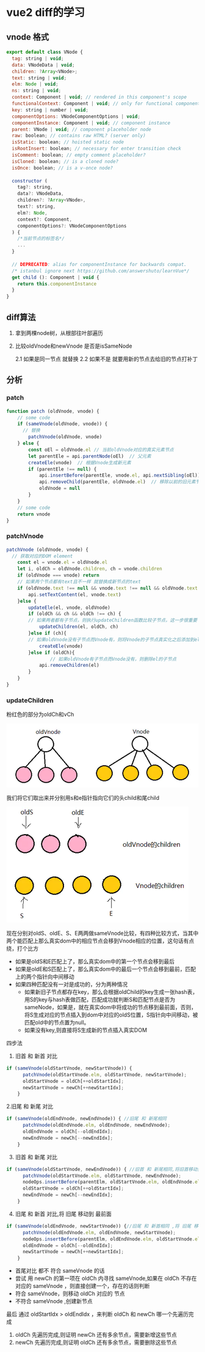 # vue2 diff的学习

## vnode 格式

```js
export default class VNode {
  tag: string | void;
  data: VNodeData | void;
  children: ?Array<VNode>;
  text: string | void;
  elm: Node | void;
  ns: string | void;
  context: Component | void; // rendered in this component's scope
  functionalContext: Component | void; // only for functional component root nodes
  key: string | number | void;
  componentOptions: VNodeComponentOptions | void;
  componentInstance: Component | void; // component instance
  parent: VNode | void; // component placeholder node
  raw: boolean; // contains raw HTML? (server only)
  isStatic: boolean; // hoisted static node
  isRootInsert: boolean; // necessary for enter transition check
  isComment: boolean; // empty comment placeholder?
  isCloned: boolean; // is a cloned node?
  isOnce: boolean; // is a v-once node?

  constructor (
    tag?: string,
    data?: VNodeData,
    children?: ?Array<VNode>,
    text?: string,
    elm?: Node,
    context?: Component,
    componentOptions?: VNodeComponentOptions
  ) {
    /*当前节点的标签名*/
    ...
  }

  // DEPRECATED: alias for componentInstance for backwards compat.
  /* istanbul ignore next https://github.com/answershuto/learnVue*/
  get child (): Component | void {
    return this.componentInstance
  }
}
```

##  diff算法

1. 拿到两棵node树，从根部往叶部遍历
2. 比较oldVnode和newVnode 是否是isSameNode

    2.1 如果是同一节点 就替换
    2.2 如果不是 就要用新的节点去给旧的节点打补丁


## 分析
###  patch

```js
function patch (oldVnode, vnode) {
    // some code
    if (sameVnode(oldVnode, vnode)) {
      // 替换
    	patchVnode(oldVnode, vnode)
    } else {
    	const oEl = oldVnode.el // 当前oldVnode对应的真实元素节点
    	let parentEle = api.parentNode(oEl)  // 父元素
    	createEle(vnode)  // 根据Vnode生成新元素
    	if (parentEle !== null) {
            api.insertBefore(parentEle, vnode.el, api.nextSibling(oEl)) // 将新元素添加进父元素
            api.removeChild(parentEle, oldVnode.el)  // 移除以前的旧元素节点
            oldVnode = null
    	}
    }
    // some code 
    return vnode
}
```

### patchVnode

```js
patchVnode (oldVnode, vnode) {
  // 获取对应的DOM element
    const el = vnode.el = oldVnode.el
    let i, oldCh = oldVnode.children, ch = vnode.children
    if (oldVnode === vnode) return
    // 如果两个节点都有text且不一样 就替换成新节点的text
    if (oldVnode.text !== null && vnode.text !== null && oldVnode.text !== vnode.text) {
        api.setTextContent(el, vnode.text)
    }else {
        updateEle(el, vnode, oldVnode)
    	if (oldCh && ch && oldCh !== ch) {
        // 如果两者都有子节点，则执行updateChildren函数比较子节点，这一步很重要
            updateChildren(el, oldCh, ch)
    	}else if (ch){
        // 如果oldVnode没有子节点而Vnode有，则将Vnode的子节点真实化之后添加到el
            createEle(vnode) 
    	}else if (oldCh){
                // 如果oldVnode有子节点而Vnode没有，则删除el的子节点
            api.removeChildren(el)
    	}
    }
}
```

### updateChildren


粉红色的部分为oldCh和vCh

![](/articles/images/w2021-12134151.png)


我们将它们取出来并分别用s和e指针指向它们的头child和尾child

![](/articles/images/w2021-12651516.png)

现在分别对oldS、oldE、S、E两两做sameVnode比较，有四种比较方式，当其中两个能匹配上那么真实dom中的相应节点会移到Vnode相应的位置，这句话有点绕，打个比方

- 如果是oldS和E匹配上了，那么真实dom中的第一个节点会移到最后
- 如果是oldE和S匹配上了，那么真实dom中的最后一个节点会移到最前，匹配上的两个指针向中间移动
- 如果四种匹配没有一对是成功的，分为两种情况
  - 如果新旧子节点都存在key，那么会根据oldChild的key生成一张hash表，用S的key与hash表做匹配，匹配成功就判断S和匹配节点是否为sameNode，如果是，就在真实dom中将成功的节点移到最前面，否则，将S生成对应的节点插入到dom中对应的oldS位置，S指针向中间移动，被匹配old中的节点置为null。
  - 如果没有key,则直接将S生成新的节点插入真实DOM


四步法

1. 旧首 和 新首 对比

```js
if (sameVnode(oldStartVnode, newStartVnode)) { 
      patchVnode(oldStartVnode.elm, oldStartVnode, newStartVnode);
      oldStartVnode = oldCh[++oldStartIdx];
      newStartVnode = newCh[++newStartIdx];
    }
```

2.旧尾 和 新尾 对比

```js
if (sameVnode(oldEndVnode, newEndVnode)) { //旧尾 和 新尾相同
      patchVnode(oldEndVnode.elm, oldEndVnode, newEndVnode);
      oldEndVnode = oldCh[--oldEndIdx];
      newEndVnode = newCh[--newEndIdx];
    }
```

3. 旧首 和 新尾 对比

```js
if (sameVnode(oldStartVnode, newEndVnode)) { //旧首 和 新尾相同,将旧首移动到 最后面
      patchVnode(oldStartVnode.elm, oldStartVnode, newEndVnode);
      nodeOps.insertBefore(parentElm, oldStartVnode.elm, oldEndVnode.elm.nextSibling)
      oldStartVnode = oldCh[++oldStartIdx];
      newEndVnode = newCh[--newEndIdx];
    }
```

4. 旧尾 和 新首 对比,将 旧尾 移动到 最前面

```js
if (sameVnode(oldEndVnode, newStartVnode)) {//旧尾 和 新首相同 ,将 旧尾 移动到 最前面
      patchVnode(oldEndVnode.elm, oldEndVnode, newStartVnode);
      nodeOps.insertBefore(parentElm, oldEndVnode.elm, oldStartVnode.elm);
      oldEndVnode = oldCh[--oldEndIdx];
      newStartVnode = newCh[++newStartIdx];
    }
```

- 首尾对比 都不 符合 sameVnode 的话
- 尝试 用 newCh 的第一项在 oldCh 内寻找 sameVnode,如果在 oldCh 不存在对应的 sameVnode ，则直接创建一个，存在的话则判断
- 符合 sameVnode，则移动 oldCh 对应的 节点
- 不符合 sameVnode ,创建新节点

最后 通过 oldStartIdx > oldEndIdx ，来判断 oldCh 和 newCh 哪一个先遍历完成

1. oldCh 先遍历完成,则证明 newCh 还有多余节点，需要新增这些节点
2. newCh 先遍历完成,则证明 oldCh 还有多余节点，需要删除这些节点
